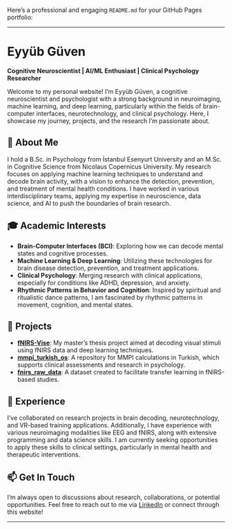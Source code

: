 Here’s a professional and engaging `README.md` for your GitHub Pages portfolio:

---

# Eyyüb Güven

**Cognitive Neuroscientist | AI/ML Enthusiast | Clinical Psychology Researcher**

Welcome to my personal website! I’m Eyyüb Güven, a cognitive neuroscientist and psychologist with a strong background in neuroimaging, machine learning, and deep learning, particularly within the fields of brain-computer interfaces, neurotechnology, and clinical psychology. Here, I showcase my journey, projects, and the research I’m passionate about. 

## 🧠 About Me

I hold a B.Sc. in Psychology from İstanbul Esenyurt University and an M.Sc. in Cognitive Science from Nicolaus Copernicus University. My research focuses on applying machine learning techniques to understand and decode brain activity, with a vision to enhance the detection, prevention, and treatment of mental health conditions. I have worked in various interdisciplinary teams, applying my expertise in neuroscience, data science, and AI to push the boundaries of brain research.

## 🎓 Academic Interests

- **Brain-Computer Interfaces (BCI)**: Exploring how we can decode mental states and cognitive processes.
- **Machine Learning & Deep Learning**: Utilizing these technologies for brain disease detection, prevention, and treatment applications.
- **Clinical Psychology**: Merging research with clinical applications, especially for conditions like ADHD, depression, and anxiety.
- **Rhythmic Patterns in Behavior and Cognition**: Inspired by spiritual and ritualistic dance patterns, I am fascinated by rhythmic patterns in movement, cognition, and mental states.

## 📂 Projects

- **[fNIRS-Vise](https://github.com/curiousbrutus/fNIRS-Vise)**: My master’s thesis project aimed at decoding visual stimuli using fNIRS data and deep learning techniques.
- **[mmpi_turkish_os](https://github.com/curiousbrutus/mmpi_turkish_os)**: A repository for MMPI calculations in Turkish, which supports clinical assessments and research in psychology.
- **[fnirs_raw_data](https://github.com/curiousbrutus/fnirs_raw_data)**: A dataset created to facilitate transfer learning in fNIRS-based studies.

## 💼 Experience

I’ve collaborated on research projects in brain decoding, neurotechnology, and VR-based training applications. Additionally, I have experience with various neuroimaging modalities like EEG and fNIRS, along with extensive programming and data science skills. I am currently seeking opportunities to apply these skills to clinical settings, particularly in mental health and therapeutic interventions.

## 📫 Get In Touch

I’m always open to discussions about research, collaborations, or potential opportunities. Feel free to reach out to me via [LinkedIn](https://linkedin.com/in/eyyub-gvn) or connect through this website!

---
